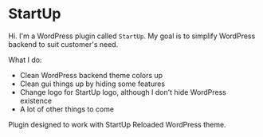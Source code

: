 StartUp
===

Hi. I'm a WordPress plugin called `StartUp`. My goal is to simplify WordPress backend to suit customer's need.

What I do:

* Clean WordPress backend theme colors up
* Clean gui things up by hiding some features
* Change logo for StartUp logo, although I don't hide WordPress existence
* A lot of other things to come

Plugin designed to work with StartUp Reloaded WordPress theme.
